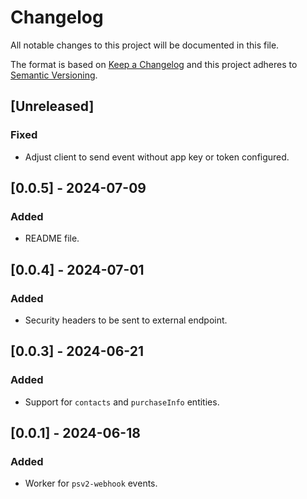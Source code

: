 # Changelog

All notable changes to this project will be documented in this file.

The format is based on [Keep a Changelog](http://keepachangelog.com/en/1.0.0/)
and this project adheres to [Semantic Versioning](http://semver.org/spec/v2.0.0.html).

## [Unreleased]

### Fixed

- Adjust client to send event without app key or token configured. 

## [0.0.5] - 2024-07-09

### Added
- README file.

## [0.0.4] - 2024-07-01

### Added

- Security headers to be sent to external endpoint.

## [0.0.3] - 2024-06-21

### Added

- Support for `contacts` and `purchaseInfo` entities.

## [0.0.1] - 2024-06-18

### Added

- Worker for `psv2-webhook` events.
